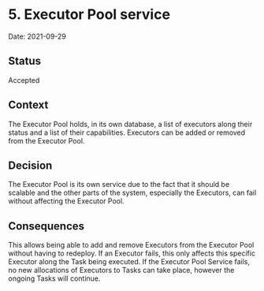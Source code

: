 # 5. Executor Pool service

Date: 2021-09-29

## Status

Accepted

## Context

The Executor Pool holds, in its own database, a list of executors along their status and a list of their capabilities. Executors can be added or removed from the Executor Pool. 

## Decision

The Executor Pool is its own service due to the fact that it should be scalable and the other parts of the system, especially the Executors, can fail without affecting the Executor Pool.

## Consequences

This allows being able to add and remove Executors from the Executor Pool without having to redeploy. If an Executor fails, this only affects this specific Executor along the Task being executed. If the Executor Pool Service fails, no new allocations of Executors to Tasks can take place, however the ongoing Tasks will continue.